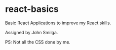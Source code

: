 # react-basics

Basic React Applications to improve my React skills.

Assigned by John Smilga.

PS: Not all the CSS done by me.
